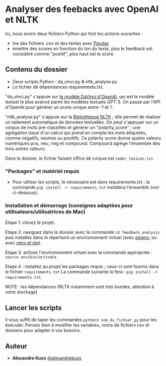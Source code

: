 # Analyser des feebacks avec OpenAI et NLTK

Ici, nous avons deux fichiers Python qui font les actions suivantes :
- lire des fichiers .csv et des textes avec [Pandas](https://pandas.pydata.org/)
- émettre des scores en fonction du ton du texte, plus le feedback est considéré comme "positif", plus haut est le score 

## Contenu du dossier
- Deux scripts Python : da_vinci.py & nltk_analyse.py
- Le fichier de dépendances requirements.txt.

"da_vinci.py" s'appuie sur [le modèle DaVinci d'OpenAI](https://platform.openai.com/docs/models/gpt-3), qui est le modèle textuel le plus avancé parmi les modèles textuels GPT-3. On passe par l'API d'OpenAI pour générer un score unique entre -1 et 1.

"nltk_analyse.py" s'appuie sur la [Bibliothèque NLTK](https://www.nltk.org/) ; elle permet de réaliser un taitement automatique de données textuelles. On peut s'appuyer sur un corpus de mots pré-classifiés et générer un "polarity_score" ; une agrégation issue d'un calcul qui prend en compte les mots étiquetés, comme négatifs, neutres ou positifs. Ce polarity score donne quatre valeurs numériques pos, neu, neg et compound. Compound agrège l'ensemble des trois autres valeurs. 

Dans le dossier, le fichier faisant office de corpus est ``vader_lexicon.txt``.

### "Packages" et matériel requis

- Pour utiliser les scripts, le nécessaire est dans requirements.txt ; la commande ``pip install -r requirements.txt`` installera l'ensemble (voir ci-dessous).

### Installation et démarrage (consignes adaptées pour utilisateurs/utilisatrices de Mac)

Etape 1: clonez le projet.

Etape 2: naviguez dans le dossier avec la commande ``cd feedback_analysis`` puis installez dans le répertoire un environnement virtuel (avec [pipenv](https://docs.python-guide.org/dev/virtualenvs/), ou avec [venv et pip](https://docs.python.org/fr/3/library/venv.html)).

Etape 3: activez l'environnement virtuel avec la commande appropriée : ``source env/bin/activate`` 

Etape 4 : installez au projet les packages requis ; ceux-ci sont fournis dans le fichier ``requirements.txt`` La commande suivante le fera : ``pip install -r requirements.txt``.

NOTE : les dépendances (NLTK notamment sont très lourdes, attention à votre stockage)

## Lancer les scripts

Il vous suffit de taper les commandes ``python3 nom_du_fichier.py`` pour les éxécuter. Pensez bien à modifier les variables, noms de fichiers csv et dossiers pour adapter à vos besoins.

## Auteur
* **Alexandre Kuzo**  [@alexandrekuzo](https://github.com/AlexandreKuzo)
